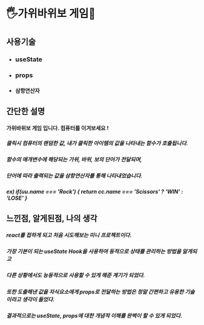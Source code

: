# 🖐가위바위보 게임👊

## 사용기술
 - ### useState
 - ### props
 - #### 삼항연산자

## 간단한 설명
#### 가위바위보 게임 입니다. 컴퓨터를 이겨보세요 !
##### 클릭시 컴퓨터의 랜덤한 값, 내가 클릭한 아이템의 값을 나타내는 함수가 호출됩니다.
##### 함수의 매개변수에 해당되는 가위, 바위, 보의 단어가 전달되며,
##### 단어에 따라 출력되는 값을 삼항연산자를 통해 나타내었습니다.      
##### ex) if(uu.name === 'Rock') { return cc.name === 'Scissors' ? 'WIN' : 'LOSE' }
             
## 느낀점, 알게된점, 나의 생각
##### react를 접하게 되고 처음 시도해보는 미니 프로젝트이다.
##### 가장 기본이 되는 useState Hook을 사용하여 동적으로 상태를 관리하는 방법을 알게되고
##### 다른 상황에서도 능동적으로 사용할 수 있게 해준 계기가 되었다.
##### 또한 도출해낸 값을 자식요소에게 props로 전달하는 방법은 정말 간편하고 유용한 기술이라고 생각이 들었다.
##### 결과적으로는 useState, props에 대한 개념적 이해를 완벽이 할 수 있게 되었다.
